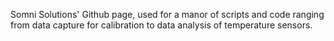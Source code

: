 Somni Solutions' Github page, used for a manor of scripts and code ranging from data capture for calibration to data analysis of temperature sensors.
